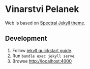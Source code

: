 # Vinarstvi Pelanek

Web is based on [Spectral Jekyll theme](https://github.com/arkadianriver/spectral).

## Development

1) Follow [jekyll quickstart guide](https://jekyllrb.com/docs/).
1) Run `bundle exec jekyll serve`.
1) Browse [http://localhost:4000](http://localhost:4000)